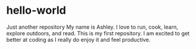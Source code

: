 # hello-world
Just another repository
My name is Ashley. I love to run, cook, learn, explore outdoors, and read. This is my first repository. I am excited to get better at coding as I really do enjoy it and feel productive. 
